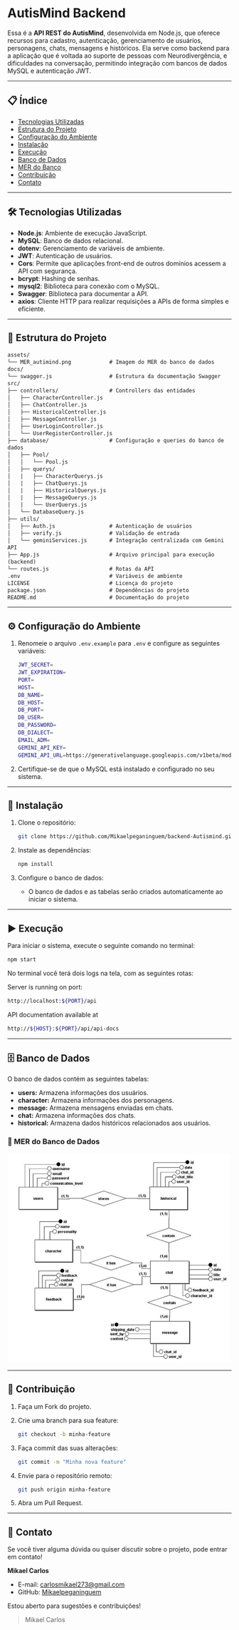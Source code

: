 # AutisMind Backend

Essa é a **API REST do AutisMind**, desenvolvida em Node.js, que oferece recursos para cadastro, autenticação, gerenciamento de usuários, personagens, chats, mensagens e históricos. Ela serve como backend para a aplicação que é voltada ao suporte de pessoas com Neurodivergência, e dificuldades na conversação, permitindo integração com bancos de dados MySQL e autenticação JWT.

---

## 📋 Índice

- [Tecnologias Utilizadas](#tecnologias-utilizadas)
- [Estrutura do Projeto](#estrutura-do-projeto)
- [Configuração do Ambiente](#configuração-do-ambiente)
- [Instalação](#instalação)
- [Execução](#execução)
- [Banco de Dados](#banco-de-dados)
- [MER do Banco](#mer-do-banco-de-dados)
- [Contribuição](#contribuição)
- [Contato](#contato)

---

## 🛠 Tecnologias Utilizadas

- **Node.js**: Ambiente de execução JavaScript.
- **MySQL**: Banco de dados relacional.
- **dotenv**: Gerenciamento de variáveis de ambiente.
- **JWT**: Autenticação de usuários.
- **Cors**: Permite que aplicações front-end de outros domínios acessem a API com segurança.
- **bcrypt**: Hashing de senhas.
- **mysql2**: Biblioteca para conexão com o MySQL.
- **Swagger**: Biblioteca para documentar a API.
- **axios**: Cliente HTTP para realizar requisições a APIs de forma simples e eficiente.

---

## 📂 Estrutura do Projeto

```plaintext
assets/
└── MER_autimind.png            # Imagem do MER do banco de dados
docs/
└── swagger.js                  # Estrutura da documentação Swagger
src/
├── controllers/                # Controllers das entidades
│   ├── CharacterController.js
│   ├── ChatController.js
│   ├── HistoricalController.js
│   ├── MessageController.js
│   ├── UserLoginController.js
│   └── UserRegisterController.js
├── database/                   # Configuração e queries do banco de dados
│   ├── Pool/
│   │   └── Pool.js
│   ├── querys/
│   |   ├── CharacterQuerys.js
│   |   ├── ChatQuerys.js
│   |   ├── HistoricalQuerys.js
│   |   ├── MessageQuerys.js
│   |   └── UserQuerys.js
│   └── DatabaseQuery.js
├── utils/
│   ├── Auth.js                 # Autenticação de usuários
│   ├── verify.js               # Validação de entrada
│   └── geminiServices.js       # Integração centralizada com Gemini API
├── App.js                      # Arquivo principal para execução (backend)
└── routes.js                   # Rotas da API
.env                            # Variáveis de ambiente
LICENSE                         # Licença do projeto
package.json                    # Dependências do projeto
README.md                       # Documentação do projeto
```

---
## ⚙️ Configuração do Ambiente

1. Renomeie o arquivo `.env.example` para `.env` e configure as seguintes variáveis:

    ```bash
    JWT_SECRET=
    JWT_EXPIRATION=
    PORT=
    HOST=
    DB_NAME=
    DB_HOST=
    DB_PORT=
    DB_USER=
    DB_PASSWORD=
    DB_DIALECT=
    EMAIL_ADM=
    GEMINI_API_KEY=
    GEMINI_API_URL=https://generativelanguage.googleapis.com/v1beta/models/gemini-2.0-flash:generateContent
    ```

2. Certifique-se de que o MySQL está instalado e configurado no seu sistema.

---

## 🚀 Instalação

1. Clone o repositório:
    ```bash
    git clone https://github.com/Mikaelpeganinguem/backend-Autismind.git
    ```

2. Instale as dependências:
    ```bash
    npm install
    ```

3. Configure o banco de dados:
    - O banco de dados e as tabelas serão criados automaticamente ao iniciar o sistema.

---

## ▶️ Execução

Para iniciar o sistema, execute o seguinte comando no terminal:

```bash
npm start
```

No terminal você terá dois logs na tela, com as seguintes rotas:

Server is running on port:
```bash
http://localhost:${PORT}/api
```

API documentation available at 
```bash
http://${HOST}:${PORT}/api/api-docs
```

---

## 🗄 Banco de Dados

O banco de dados contém as seguintes tabelas:

- **users:** Armazena informações dos usuários.
- **character:** Armazena informações dos personagens.
- **message:** Armazena mensagens enviadas em chats.
- **chat:** Armazena informações dos chats.
- **historical:** Armazena dados históricos relacionados aos usuários.


### 🧩 MER do Banco de Dados

<img src="./assets/MER_autimind.png" width=500 heigth=500>

---

## 🤝 Contribuição

1. Faça um Fork do projeto.
2. Crie uma branch para sua feature:
    ```bash
    git checkout -b minha-feature
    ```

3. Faça commit das suas alterações:
    ```bash
    git commit -m "Minha nova feature"
    ```

4. Envie para o repositório remoto:
    ```bash
    git push origin minha-feature
    ```

5. Abra um Pull Request.

---

## 📧 Contato

Se você tiver alguma dúvida ou quiser discutir sobre o projeto, pode entrar em contato!

**Mikael Carlos**
- E-mail: carlosmikael273@gmail.com
- GitHub: [Mikaelpeganinguem](https://github.com/MIkaelpeganinguem)


Estou aberto para sugestões e contribuições!


> Mikael Carlos